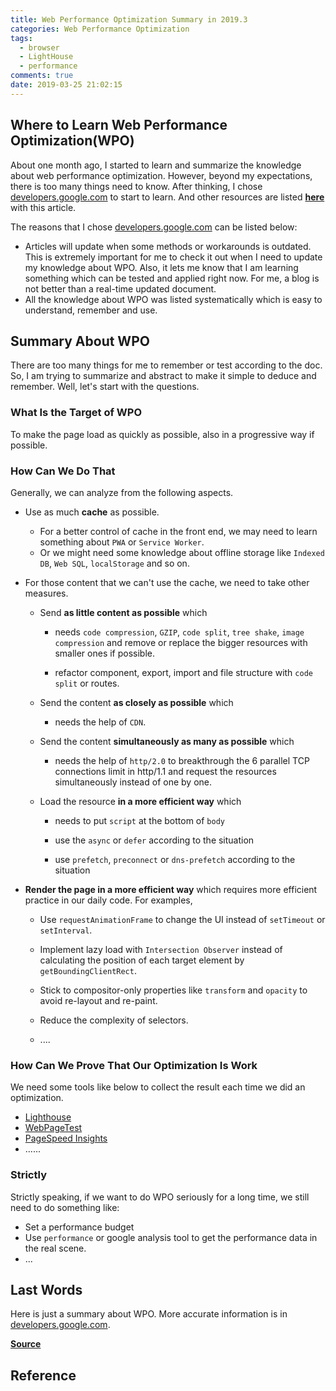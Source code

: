 ```yaml
---
title: Web Performance Optimization Summary in 2019.3
categories: Web Performance Optimization
tags:
  - browser
  - LightHouse
  - performance
comments: true
date: 2019-03-25 21:02:15
---
```


## Where to Learn Web Performance Optimization(WPO)

About one month ago, I started to learn and summarize the knowledge about web performance optimization. However, beyond my expectations, there is too many things need to know. After thinking, I chose [developers.google.com][developers.google.com] to start to learn. And other resources are listed [**here**](https://github.com/xianshenglu/blog/issues/70) with this article.

The reasons that I chose [developers.google.com][developers.google.com] can be listed below:

- Articles will update when some methods or workarounds is outdated. This is extremely important for me to check it out when I need to update my knowledge about WPO. Also, it lets me know that I am learning something which can be tested and applied right now. For me, a blog is not better than a real-time updated document.
- All the knowledge about WPO was listed systematically which is easy to understand, remember and use.

## Summary About WPO

There are too many things for me to remember or test according to the doc. So, I am trying to summarize and abstract to make it simple to deduce and remember. Well, let's start with the questions.

### What Is the Target of WPO

To make the page load as quickly as possible, also in a progressive way if possible.

### How Can We Do That

Generally, we can analyze from the following aspects.

<!-- #### Loading Performance -->

- Use as much **cache** as possible.

  - For a better control of cache in the front end, we may need to learn something about `PWA` or `Service Worker`.
  - Or we might need some knowledge about offline storage like `Indexed DB`, `Web SQL`, `localStorage` and so on.

- For those content that we can't use the cache, we need to take other measures.

  - Send **as little content as possible** which

    - needs `code compression`, `GZIP`, `code split`, `tree shake`, `image compression` and remove or replace the bigger resources with smaller ones if possible.

    - refactor component, export, import and file structure with `code split` or routes.
      <!-- //todo test -->
        <!-- Don't put data based on routes or splitter in one file which would let final bundles in _app.js_. -->

  - Send the content **as closely as possible** which

    - needs the help of `CDN`.

  - Send the content **simultaneously as many as possible** which

    - needs the help of `http/2.0` to breakthrough the 6 parallel TCP connections limit in http/1.1 and request the resources simultaneously instead of one by one.

  - Load the resource **in a more efficient way** which

    - needs to put `script` at the bottom of `body`

    - use the `async` or `defer` according to the situation

    - use `prefetch`, `preconnect` or `dns-prefetch` according to the situation

<!-- #### Rendering Performance -->

- **Render the page in a more efficient way** which requires more efficient practice in our daily code. For examples,

  - Use `requestAnimationFrame` to change the UI instead of `setTimeout` or `setInterval`.

  - Implement lazy load with `Intersection Observer` instead of calculating the position of each target element by `getBoundingClientRect`.

  - Stick to compositor-only properties like `transform` and `opacity` to avoid re-layout and re-paint.

  - Reduce the complexity of selectors.

  - ....

### How Can We Prove That Our Optimization Is Work

We need some tools like below to collect the result each time we did an optimization.

- [Lighthouse](https://developers.google.com/web/tools/lighthouse/)
- [WebPageTest](https://www.webpagetest.org/easy)
- [PageSpeed Insights](https://developers.google.com/speed/pagespeed/insights/)
- ......

### Strictly

Strictly speaking, if we want to do WPO seriously for a long time, we still need to do something like:

- Set a performance budget
- Use `performance` or google analysis tool to get the performance data in the real scene.
- ...

## Last Words

Here is just a summary about WPO. More accurate information is in [developers.google.com][developers.google.com].

[**Source**](https://github.com/xianshenglu/blog/issues/70)

## Reference

[developers.google.com]: https://developers.google.com/web/fundamentals/performance/why-performance-matters/
